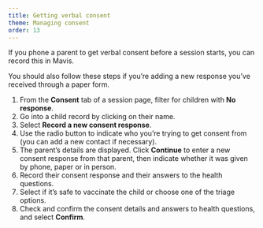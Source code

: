 ```yaml
---
title: Getting verbal consent
theme: Managing consent
order: 13
---
```


If you phone a parent to get verbal consent before a session starts, you can record this in Mavis.

You should also follow these steps if you’re adding a new response you’ve received through a paper form.

1. From the **Consent** tab of a session page, filter for children with **No response**.
2. Go into a child record by clicking on their name.
3. Select **Record a new consent response**.
4. Use the radio button to indicate who you’re trying to get consent from (you can add a new contact if necessary).
5. The parent’s details are displayed. Click **Continue** to enter a new consent response from that parent, then indicate whether it was given by phone, paper or in person.
6. Record their consent response and their answers to the health questions.
7. Select if it’s safe to vaccinate the child or choose one of the triage options.
8. Check and confirm the consent details and answers to health questions, and select **Confirm**.
